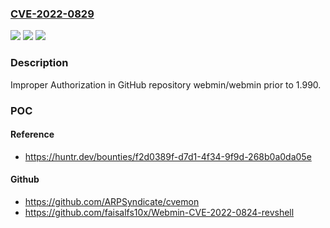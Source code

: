 ### [CVE-2022-0829](https://cve.mitre.org/cgi-bin/cvename.cgi?name=CVE-2022-0829)
![](https://img.shields.io/static/v1?label=Product&message=webmin%2Fwebmin&color=blue)
![](https://img.shields.io/static/v1?label=Version&message=%3C%201.990%20&color=brighgreen)
![](https://img.shields.io/static/v1?label=Vulnerability&message=CWE-285%20Improper%20Authorization&color=brighgreen)

### Description

Improper Authorization in GitHub repository webmin/webmin prior to 1.990.

### POC

#### Reference
- https://huntr.dev/bounties/f2d0389f-d7d1-4f34-9f9d-268b0a0da05e

#### Github
- https://github.com/ARPSyndicate/cvemon
- https://github.com/faisalfs10x/Webmin-CVE-2022-0824-revshell

